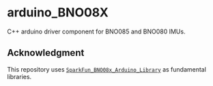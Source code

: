 # arduino_BNO08X
C++ arduino driver component for BNO085 and BNO080 IMUs.

## Acknowledgment
This repository uses [`SparkFun_BNO08x_Arduino_Library`](https://github.com/sparkfun/SparkFun_BNO08x_Arduino_Library) as fundamental libraries.